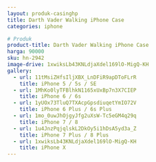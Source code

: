 ```yaml
---
layout: produk-casinghp
title: Darth Vader Walking iPhone Case
categories: iphone

# Produk
product-title: Darth Vader Walking iPhone Case
harga: 90000
sku: hn-2942
image-drive: 1xwiksLb43KNLdjaXdel169lO-MigQ-KH
gallery:
  - url: 11tMsiZHfsIljXBX_LnDFiR9apDToFLrR
    title: iPhone 5 / 5s / SE
  - url: 1MhKo0lyTFBlhkN1165xUxBp7n3X7CIEP
    title: iPhone 6 / 6s
  - url: 1yUOx73TluQ7TXAcpGpsdiuqetYmIO72V
    title: iPhone 6 Plus / 6s Plus
  - url: 1mo_0uwJhOjgyJfg2uXsW-Tc5eGM4q29q
    title: iPhone 7 / 8
  - url: 1u4JnzPqjqlskL2DkOy5i1hDsA5yd3a_Z
    title: iPhone 7 Plus / 8 Plus
  - url: 1xwiksLb43KNLdjaXdel169lO-MigQ-KH
    title: iPhone X
---
```

